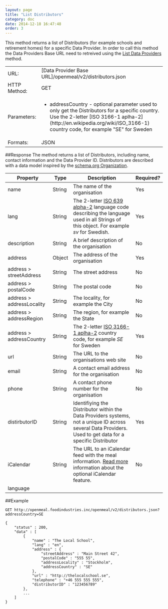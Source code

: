 ```yaml
---
layout: page
title: "List Distributors"
category: doc
date: 2014-12-18 16:47:48
order: 3
---
```

This method returns a list of Distributors (for example schools and retirement homes) for a specific Data Provider. In order to call this method the Data Providers Base URL need to retreived using the [List Data Providers](/doc/list-data-providers.html) method.

<table>
	<tr>
		<td>URL: </td>
		<td>[Data Provider Base URL]/openmeal/v2/distributors.json</td>
	</tr>
	<tr>
		<td>HTTP Method: </td>
		<td>GET</td>
	</tr>
	<tr>
		<td>Parameters: </td>
		<td><ul><li>addressCountry - optional parameter used to only get the Distributors for a specific country. Use the 2-letter [ISO 3166-1 aplha-2](http://en.wikipedia.org/wiki/ISO_3166-1) country code, for example "SE" for Sweden</li></ul></td>
	</tr>
	<tr>
		<td>Formats: </td>
		<td>JSON</td>
	</tr>
</table>

##Response
The method returns a list of Distributors, including name, contact information and the Data Provider ID. Distributors are described with a data model inspired by the [schema.org Organization](http://schema.org/Organization). 

|Property|Type|Description|Required?|
|-----------|------|--------------|-------------|
|name|String|The name of the organisation|Yes|
|lang|String|The 2-letter [ISO 639 alpha-2](http://en.wikipedia.org/wiki/ISO_639-1) language code describing the language used in all Strings of this object. For example *sv* for Swedish.|Yes|
|description|String|A brief description of the organisation|No|
|address|Object|The address of the organisation|Yes|
|address > streetAddress|String|The street address|No|
|address > postalCode|String|The postal code|No|
|address > addressLocality|String|The locality, for example the City|No|
|address > addressRegion|String|The region, for example the State|No|
|address > addressCountry|String|The 2-letter [ISO 3166-1 aplha-2](http://en.wikipedia.org/wiki/ISO_3166-1) country code, for example *SE* for Sweden|Yes|
|url|String|The URL to the organisations web site|No|
|email|String|A contact email address for the organisation|No|
|phone|String|A contact phone number for the organisation|No|
|distirbutorID|String|Identifiying the Distributor within the Data Providers systems, not a unique ID across several Data Providers. Used to get data for a specific Distributor|Yes|
|iCalendar|String|The URL to an iCalendar feed with the meal information. [Read more](/doc/icalendar.html) information about the optional iCalendar feature.|No|
|language|

##Example

    GET http://openmeal.foodindustries.inc/openmeal/v2/distributors.json?addressCountry=SE
    
    {
	    "status" : 200,
	    "data" : [
	    	{
				"name" : "The Local School",	
				"lang" : "en",	
				"address" : {
					"streetAddress" : "Main Street 42",
					"postalCode" : "555 55",
					"addressLocality" : "Stockholm",			
					"addressCountry" : "SE"
				},
				"url" : "http://thelocalschool.se",
				"telephone" : "+46 555 555 555",
				"distributorID" : "123456789"
			},
			...
	    ]	 	   
    }
